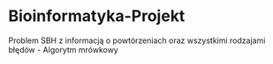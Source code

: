 # Bioinformatyka-Projekt
Problem SBH z informacją o powtórzeniach oraz wszystkimi rodzajami błędów - Algorytm mrówkowy
